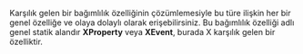 Karşılık gelen bir bağımlılık özelliğinin çözümlemesiyle bu türe ilişkin her bir genel özelliğe ve olaya dolaylı olarak erişebilirsiniz. Bu bağımlılık özelliği adlı genel statik alandır **XProperty** veya **XEvent**, burada X karşılık gelen bir özelliktir.